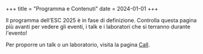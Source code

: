 +++
title = "Programma e Contenuti"
date = 2024-01-01
+++

Il programma dell'ESC 2025 è in fase di definizione. Controlla questa pagina più avanti per vedere gli eventi, i talk e i laboratori che si terranno durante l'evento!



Per proporre un talk o un laboratorio, visita la pagina [Call](/call).